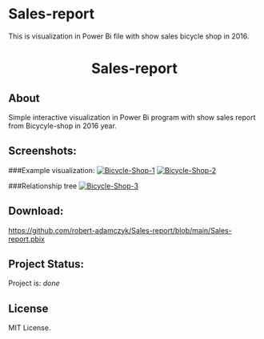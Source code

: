 # Sales-report
This is visualization in Power Bi file with show sales bicycle shop in 2016.

<div align="center">
  <h1 align="center">Sales-report</h1>
</div>

## About

Simple interactive visualization in Power Bi program with show sales report from Bicycyle-shop in 2016 year.

## Screenshots:

###Example visualization:
<a href="https://ibb.co/cFwwmgr"><img src="https://i.ibb.co/LtrrGkZ/Bicycle-Shop-1.png" alt="Bicycle-Shop-1" border="0"></a>
<a href="https://ibb.co/H7bfQ4s"><img src="https://i.ibb.co/NxJdzCP/Bicycle-Shop-2.png" alt="Bicycle-Shop-2" border="0"></a>

###Relationship tree
<a href="https://ibb.co/k3P6VYq"><img src="https://i.ibb.co/8zQ4nFP/Bicycle-Shop-3.png" alt="Bicycle-Shop-3" border="0"></a>

## Download:

https://github.com/robert-adamczyk/Sales-report/blob/main/Sales-report.pbix

## Project Status:
  
Project is: _done_

  
## License

MIT License.


